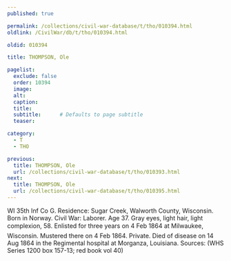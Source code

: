 ```yaml
---
published: true

permalink: /collections/civil-war-database/t/tho/010394.html
oldlink: /CivilWar/db/t/tho/010394.html

oldid: 010394

title: THOMPSON, Ole

pagelist:
  exclude: false
  order: 10394
  image: 
  alt:
  caption:
  title:
  subtitle:      # Defaults to page subtitle
  teaser:

category: 
  - T 
  - THO

previous:
  title: THOMPSON, Ole
  url: /collections/civil-war-database/t/tho/010393.html  
next:
  title: THOMPSON, Ole
  url: /collections/civil-war-database/t/tho/010395.html   
---
```

WI 35th Inf Co G. Residence: Sugar Creek, Walworth County, Wisconsin. Born in Norway. Civil War: Laborer. Age 37. Gray eyes, light hair, light complexion, 5&#146;8&#148;. Enlisted for three years on 4 Feb 1864 at Milwaukee, Wisconsin. Mustered there on 4 Feb 1864. Private. Died of disease on 14 Aug 1864 in the Regimental hospital at Morganza, Louisiana. Sources: (WHS Series 1200 box 157-13; red book vol 40)
